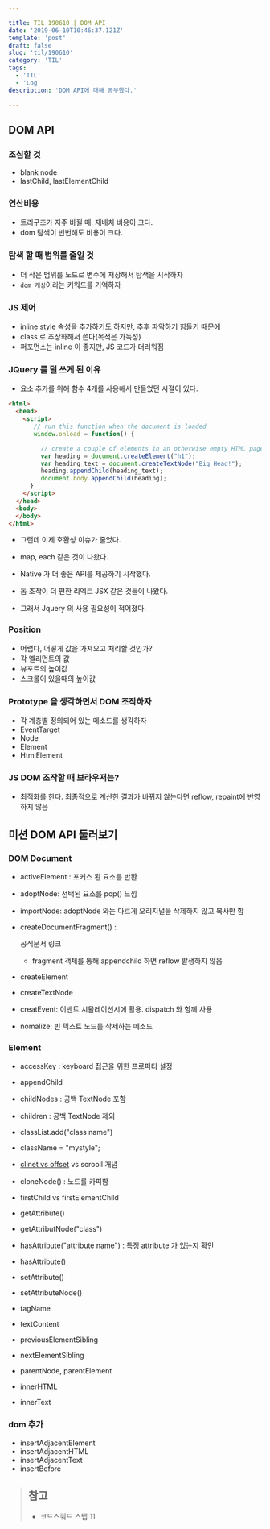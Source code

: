 ```yaml
---

title: TIL 190610 | DOM API
date: '2019-06-10T10:46:37.121Z'
template: 'post'
draft: false
slug: 'til/190610'
category: 'TIL'
tags:
  - 'TIL'
  - 'Log'
description: 'DOM API에 대해 공부했다.'

---
```


## DOM API

### 조심할 것

- blank node
- lastChild, lastElementChild

### 연산비용

- 트리구조가 자주 바뀔 때. 재배치 비용이 크다.
- dom 탐색이 빈번해도 비용이 크다.

### 탐색 할 때 범위를 줄일 것

- 더 작은 범위를 노드로 변수에 저장해서 탐색을 시작하자
- `dom 캐싱`이라는 키워드를 기억하자

### JS 제어

- inline style 속성을 추가하기도 하지만, 추후 파악하기 힘들기 때문에
- class 로 추상화해서 쓴다(목적은 가독성)
- 퍼포먼스는 inline 이 좋지만, JS 코드가 더러워짐

### JQuery 를 덜 쓰게 된 이유

- 요소 추가를 위해 함수 4개를 사용해서 만들었던 시절이 있다.
```html
<html>
  <head>
    <script>
       // run this function when the document is loaded
       window.onload = function() {

         // create a couple of elements in an otherwise empty HTML page
         var heading = document.createElement("h1");
         var heading_text = document.createTextNode("Big Head!");
         heading.appendChild(heading_text);
         document.body.appendChild(heading);
      }
    </script>
  </head>
  <body>
  </body>
</html>
```

- 그런데 이제 호환성 이슈가 줄었다.

- map, each 같은 것이 나왔다.

- Native 가 더 좋은 API를 제공하기 시작했다.

- 돔 조작이 더 편한 리엑트 JSX 같은 것들이 나왔다.

- 그래서 Jquery 의 사용 필요성이 적어졌다.

### Position

- 어렵다, 어떻게 값을 가져오고 처리할 것인가?
- 각 엘리먼트의 값
- 뷰포트의 높이값
- 스크롤이 있을때의 높이값

### Prototype 을 생각하면서 DOM 조작하자

- 각 계층별 정의되어 있는 메소드를 생각하자
- EventTarget
- Node
- Element
- HtmlElement

### JS DOM 조작할 때 브라우저는?

- 최적화를 한다. 최종적으로 계산한 결과가 바뀌지 않는다면 reflow, repaint에 반영하지 않음

## 미션 DOM API 둘러보기

### DOM Document

- activeElement : 포커스 된 요소를 반환

- adoptNode: 선택된 요소를 pop() 느낌

- importNode: adoptNode 와는 다르게 오리지널을 삭제하지 않고 복사만 함

- createDocumentFragment() : 

  공식문서 링크

  - fragment 객체를 통해 appendchild 하면 reflow 발생하지 않음

- createElement

- createTextNode

- creatEvent: 이벤트 시뮬레이션시에 활용. dispatch 와 함께 사용

- nomalize: 빈 텍스트 노드를 삭제하는 메소드

### Element

- accessKey : keyboard 접근을 위한 프로퍼티 설정
- appendChild
- childNodes : 공백 TextNode 포함
- children : 공백 TextNode 제외
- classList.add("class name")
- className = "mystyle";
- [clinet  vs offset](https://stackoverflow.com/questions/21064101/understanding-offsetwidth-clientwidth-scrollwidth-and-height-respectively) vs scrooll 개념

- cloneNode() : 노드를 카피함
- firstChild vs firstElementChild
- getAttribute()
- getAttributNode("class")
- hasAttribute("attribute name") : 특정 attribute 가 있는지 확인
- hasAttribute()
- setAttribute()
- setAttributeNode()
- tagName
- textContent
- previousElementSibling
- nextElementSibling
- parentNode, parentElement
- innerHTML
- innerText

### dom 추가

- insertAdjacentElement
- insertAdjacentHTML
- insertAdjacentText
- insertBefore

>  ## 참고 
>
>  - 코드스쿼드 스텝 11